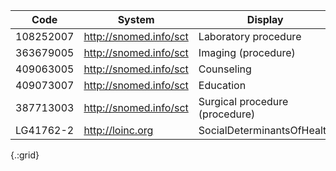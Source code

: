 Code|System|Display|Definition
---|---|---|---
108252007|http://snomed.info/sct|Laboratory procedure|-
363679005|http://snomed.info/sct|Imaging (procedure)|-
409063005|http://snomed.info/sct|Counseling|-
409073007|http://snomed.info/sct|Education|-
387713003|http://snomed.info/sct|Surgical procedure (procedure)|-
LG41762-2|http://loinc.org|SocialDeterminantsOfHealth|-
{.:grid}
